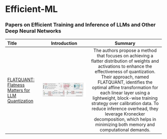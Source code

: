 # Efficient-ML

### Papers on Efficient Training and Inference of LLMs and Other Deep Neural Networks

| **Title** | **Introduction** | **Summary** |
|:--|:----:|:---:|
| [FLATQUANT: Flatness Matters for LLM Quantization](https://huggingface.co/papers/2410.09426) | <img width="1500" alt="image" src="figures/image.png"> | The authors propose a method that focuses on achieving a flatter distribution of weights and activations to enhance the effectiveness of quantization. Their approach, named FLATQUANT, identifies the optimal affine transformation for each linear layer using a lightweight, block-wise training strategy over calibration data. To reduce inference overhead, they leverage Kronecker decomposition, which helps in minimizing both memory and computational demands.

